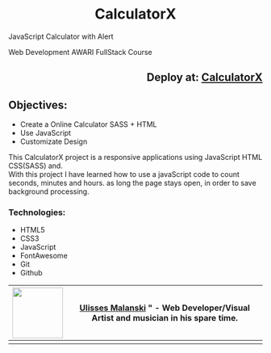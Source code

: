<div align="center">
  
# CalculatorX
  
</div>

JavaScript Calculator with Alert  

Web Development AWARI FullStack Course
 
<div align="right">
   
## Deploy at: <a href="https://github.com/malanski/CalculatorX/">CalculatorX</a>  
   
</div>

## Objectives:  
- Create a Online Calculator SASS + HTML
- Use JavaScript 
- Customizate Design

This CalculatorX project is a responsive applications using JavaScript HTML CSS(SASS) and.   
With this project I have learned how to use a javaScript code to count seconds, minutes and hours. as long the page stays open, in order to save background processing.
  
### Technologies:
- HTML5
- CSS3
- JavaScript
- FontAwesome
- Git
- Github  


<div align="left" margin-top="-150px">
    
| <img height="100px" src="https://avatars.githubusercontent.com/u/87362996?v=4"> | <a href="https://github.com/malanski">Ulisses Malanski</a> " - Web Developer/Visual Artist and musician in his spare time.  |
| ----------- | ----------- |
|  |  |



